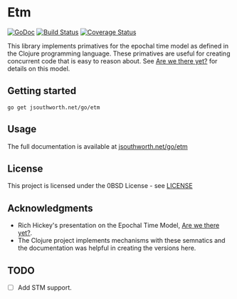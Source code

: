 # Etm

[![GoDoc](https://godoc.org/jsouthworth.net/go/etm?status.svg)](https://godoc.org/jsouthworth.net/go/etm)
[![Build Status](https://travis-ci.org/jsouthworth/etm.svg?branch=master)](https://travis-ci.org/jsouthworth/etm)
[![Coverage Status](https://coveralls.io/repos/github/jsouthworth/etm/badge.svg?branch=master)](https://coveralls.io/github/jsouthworth/etm?branch=master)

This library implements primatives for the epochal time model as defined in the Clojure programming language. These primatives are useful for creating concurrent code that is easy to reason about. See [Are we there yet?](https://www.infoq.com/presentations/Are-We-There-Yet-Rich-Hickey) for details on this model.

## Getting started
```
go get jsouthworth.net/go/etm
```

## Usage

The full documentation is available at
[jsouthworth.net/go/etm](https://jsouthworth.net/go/etm)

## License

This project is licensed under the 0BSD License - see [LICENSE](LICENSE)

## Acknowledgments

* Rich Hickey's presentation on the Epochal Time Model, [Are we there yet?](https://www.infoq.com/presentations/Are-We-There-Yet-Rich-Hickey).
* The Clojure project implements mechanisms with these semnatics and the documentation was helpful in creating the versions here.

## TODO

* [ ] Add STM support.
